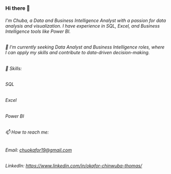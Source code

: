 ### Hi there 👋

###### I'm Chuba, a Data and Business Intelligence Analyst with a passion for data analysis and visualization. I have experience in SQL, Excel, and Business Intelligence tools like Power BI.

###### 🔭 I'm currently seeking Data Analyst and Business Intelligence roles, where I can apply my skills and contribute to data-driven decision-making.

###### 💼 Skills:
###### SQL
###### Excel
###### Power BI

###### 📫 How to reach me:
###### Email: chuokafor19@gmail.com
###### LinkedIn: https://www.linkedin.com/in/okafor-chinwuba-thomas/
<!--
**ChubaOkafor/ChubaOkafor** is a ✨ _special_ ✨ repository because its `README.md` (this file) appears on your GitHub profile.

Here are some ideas to get you started:

- 🔭 I’m currently working on ...
- 🌱 I’m currently learning ...
- 👯 I’m looking to collaborate on ...
- 🤔 I’m looking for help with ...
- 💬 Ask me about ...
- 📫 How to reach me: ...
- 😄 Pronouns: ...
- ⚡ Fun fact: ...
-->
